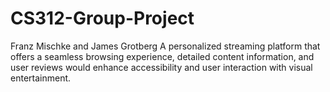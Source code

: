 # CS312-Group-Project
Franz Mischke and James Grotberg
A personalized streaming platform that offers a seamless browsing experience, detailed content information, and user reviews would enhance accessibility and user interaction with visual entertainment.
